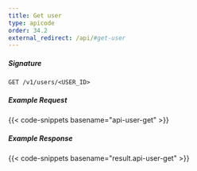 ```yaml
---
title: Get user
type: apicode
order: 34.2
external_redirect: /api/#get-user
---
```


##### Signature
`GET /v1/users/<USER_ID>`
##### Example Request
{{< code-snippets basename="api-user-get" >}}
##### Example Response
{{< code-snippets basename="result.api-user-get" >}}
